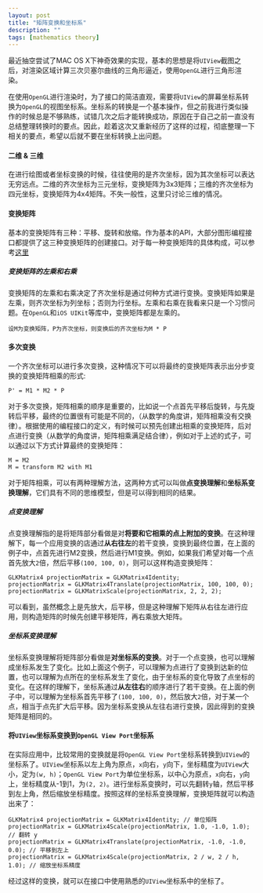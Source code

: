 ```yaml
---
layout: post
title: "矩阵变换和坐标系"
description: ""
tags: [mathematics theory]
---
```


最近抽空尝试了MAC OS X下神奇效果的实现，基本的思想是将`UIView`截图之后，对渲染区域计算三次贝塞尔曲线的三角形逼近，使用`OpenGL`进行三角形渲染。

在使用`OpenGL`进行渲染时，为了接口的简洁直观，需要将`UIView`的屏幕坐标系转换为`OpenGL`的视图坐标系。坐标系的转换是一个基本操作，但之前我进行类似操作的时候总是不够熟练，试错几次之后才能转换成功，原因在于自己之前一直没有总结整理转换时的要点。因此，趁着这次又重新经历了这样的过程，彻底整理一下相关的要点，希望以后就不要在坐标转换上出问题。

<!-- brief-remark -->

#### 二维 & 三维

在进行绘图或者坐标变换的时候，往往使用的是齐次坐标，因为其次坐标可以表达无穷远点。二维的齐次坐标为三元坐标，变换矩阵为3x3矩阵；三维的齐次坐标为四元坐标，变换矩阵为4x4矩阵。不失一般性，这里只讨论三维的情况。

#### 变换矩阵

基本的变换矩阵有三种：平移、旋转和放缩。作为基本的API，大部分图形编程接口都提供了这三种变换矩阵的创建接口。对于每一种变换矩阵的具体构成，可以参考[这里](https://en.wikipedia.org/wiki/Transformation_matrix)

##### 变换矩阵的左乘和右乘

变换矩阵的左乘和右乘决定了齐次坐标是通过何种方式进行变换。变换矩阵如果是左乘，则齐次坐标为列坐标；否则为行坐标。左乘和右乘在我看来只是一个习惯问题。在`OpenGL`和`iOS UIKit`等库中，变换矩阵都是左乘的。

    设M为变换矩阵，P为齐次坐标，则变换后的齐次坐标为M * P

#### 多次变换

一个齐次坐标可以进行多次变换，这种情况下可以将最终的变换矩阵表示出分步变换的变换矩阵相乘的形式:

    P' = M1 * M2 * P

对于多次变换，矩阵相乘的顺序是重要的，比如说一个点首先平移后旋转，与先旋转后平移，最终的位置很有可能是不同的，（从数学的角度讲，矩阵相乘没有交换律）。根据使用的编程接口的定义，有时候可以预先创建出相乘的变换矩阵，后对点进行变换（从数学的角度讲，矩阵相乘满足结合律），例如对于上述的式子，可以通过以下方式计算最终的变换矩阵：

    M = M2
    M = transform M2 with M1

对于矩阵相乘，可以有两种理解方法，这两种方式可以叫做**点变换理解**和**坐标系变换理解**，它们具有不同的思维模型，但是可以得到相同的结果。

##### 点变换理解

点变换理解指的是将矩阵部分看做是对**将要和它相乘的点上附加的变换**。在这种理解下，每一个应用变换的店通过**从右往左**的若干变换，变换到最终位置，在上面的例子中，点首先进行M2变换，然后进行M1变换。例如，如果我们希望对每一个点首先放大`2`倍，然后平移`(100, 100, 0)`，则可以这样构造变换矩阵：

    GLKMatrix4 projectionMatrix = GLKMatrix4Identity;
    projectionMatrix = GLKMatrix4Translate(projectionMatrix, 100, 100, 0);
    projectionMatrix = GLKMatrixScale(projectionMatrix, 2, 2, 2);

可以看到，虽然概念上是先放大，后平移，但是这种理解下矩阵从右往左进行应用，则构造矩阵的时候先创建平移矩阵，再右乘放大矩阵。


##### 坐标系变换理解

坐标系变换理解将矩阵部分看做是**对坐标系的变换**。对于一个点变换，也可以理解成坐标系发生了变化。比如上面这个例子，可以理解为点进行了变换到达新的位置，也可以理解为点所在的坐标系发生了变化，由于坐标系的变化导致了点坐标的变化。在这样的理解下，坐标系通过**从左往右**的顺序进行了若干变换。在上面的例子中，可以理解为坐标系首先平移了`(100, 100, 0)`，然后放大`2`倍，对于某一个点，相当于点先扩大后平移。因为坐标系变换从左往右进行变换，因此得到的变换矩阵是相同的。

#### 将`UIView`坐标系变换到`OpenGL View Port`坐标系

在实际应用中，比较常用的变换就是将`OpenGL View Port`坐标系转换到`UIView`的坐标系了。`UIView`坐标系以左上角为原点，`x`向右，`y`向下，坐标精度为`UIView`大小，定为`(w, h)`；`OpenGL View Port`为单位坐标系，以中心为原点，`x`向右，`y`向上，坐标精度从-1到1，为`(2, 2)`。进行坐标系变换时，可以先翻转`y`轴，然后平移到左上角，然后缩放坐标精度。按照这样的坐标系变换理解，变换矩阵就可以构造出来了：

    GLKMatrix4 projectionMatrix = GLKMatrix4Identity; // 单位矩阵
    projectionMatrix = GLKMatrix4Scale(projectionMatrix, 1.0, -1.0, 1.0); // 翻转 y
    projectionMatrix = GLKMatrix4Translate(projectionMatrix, -1.0, -1.0, 0.0); // 平移到左上
    projectionMatrix = GLKMatrix4Scale(projectionMatrix, 2 / w, 2 / h, 1.0); // 缩放坐标系精度

经过这样的变换，就可以在接口中使用熟悉的`UIView`坐标系中的坐标了。
